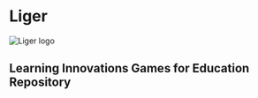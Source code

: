 # Liger
![Liger logo](https://raw.githubusercontent.com/Wisc-Online/Liger/master/liger.png)
## Learning Innovations Games for Education Repository
